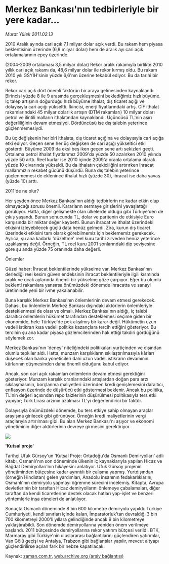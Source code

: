 # Merkez Bankası'nın tedbirleriyle bir yere kadar...

*Murat Yülek 2011.02.13*

<td class="columnist-detail">
<p>2010 Aralık ayında cari açık 7,1 milyar dolar açık verdi. Bu rakam hem piyasa beklentisinin üzerinde (6,8 milyar dolar) hem de aralık ayı cari açık ortalamalarının epey üzerinde.</p>
<p>
<div id="haberMetinDiv">
<p>(2004-2009 ortalaması 3,5 milyar dolar) Rekor aralık rakamıyla birlikte 2010 yıllık cari açık rakamı da, 48,6 milyar dolar ile rekor kırmış oldu. Bu rakam 2010 yılı GSYİH'sinin yüzde 6,6'nın üzerine tekabül ediyor. Bu da tarihi bir rekor.
<p> Rekor cari açık dört önemli faktörün bir araya gelmesinden kaynaklandı. Birincisi yüzde 8 ile 9 arasında gerçekleşmesini beklediğimiz hızlı büyüme. İç talep artışının doğurduğu hızlı büyüme ithalat, dış ticaret açığı ve dolayısıyla cari açığı yükseltti. İkincisi, enerji fiyatlarındaki artış. CİF ithalat rakamlarındaki 45 milyar dolarlık artışın (DTM rakamları) 10 milyar doları petrol ve ilintili malların ithalatından kaynaklandı. Üçüncüsü TL'nin aşırı değerliliğinin devam etmesiydi. Dördüncüsü ise dış talebin yeterince güçlenmemesiydi.
<p> Bu üç değişkenin her biri ithalata, dış ticaret açığına ve dolayısıyla cari açığa etki ediyor. Geçen sene her üç değişken de cari açığı yükseltici etki gösterdi. Büyüme 2009'da eksi beş iken geçen sene artı sekizleri geçti. Ortalama petrol ithalat fiyatlarımız 2009'da yüzde 50 azalırken 2010 yılında yüzde 50 arttı. Reel kurlar ise 2010 içinde 2009'a oranla ortalama olarak yüzde 10 civarında yükseldi. Bu da ithalatın çekiciliğini artırırken ihracat mallarımızın rekabet gücünü düşürdü. Buna dış talebin yeterince güçlenmemesi de eklenince ithalat hızlı (yüzde 30), ihracat ise daha yavaş (yüzde 10) arttı.
<p>2011'de ne olur?
<p>Her şeyden önce Merkez Bankası'nın aldığı tedbirlerin ne kadar etkin olup olmayacağı sorusu önemli. Kararların sermaye girişlerini yavaşlattığı görülüyor. Hatta, diğer gelişmekte olan ülkelerde olduğu gibi Türkiye'den de çıkış yaşandı. Bunun sonucunda TL, dolar ve paritenin de etkisiyle Euro karşısında bir miktar değer kaybetti. Bunun ihracat ve ithalat üzerindeki etkisini izleyebilecek güçlü data henüz gelmedi. Zira, kurun dış ticaret üzerindeki etkisini tam olarak görebilmemiz için beklememiz gerekecek. Ayrıca, şu ana kadarki 'düzeltme' reel kuru tarihi zirveden henüz yeterince uzaklaşmış değil. Örneğin, TL reel kuru 2001 sonlarındaki dip seviyesine göre şu anda yüzde 75 oranında daha değerli.
<p>Önlemler
<p>Güzel haber: İhracat beklentilerinde yükselme var. Merkez Bankası'nın derlediği reel kesim güven endeksinin ihracat beklentileriyle ilgili kısmında aralık ve ocak aylarında önemli bir yükselme göze çarpıyor. Eğer bu olumlu beklenti rakamlara yansırsa önümüzdeki dönemde ihracatta ve sanayi üretiminde yeni bir ivme yakalanabilir.
<p> Buna karşılık Merkez Bankası'nın önlemlerinin devam etmesi gerekecek. Dahası, bu önlemlerin Merkez Bankası dışındaki aktörlerin önlemleriyle desteklenmesi de olası ve olmalı. Merkez Bankası'nın aldığı, iç talebi daraltıcı önlemlerin hükümet tarafından desteklemesi seçime giden bir ekonomide, hele Türkiye'de pek alışılmış bir karar değil. Hükümetin uzun vadeli istikrarı kısa vadeli politika kazançlara tercih ettiğini gösteriyor. Bu tercihin şu ana kadar piyasa gözlemcilerinden hak ettiği takdiri gördüğünü söylemek zor.
<p> Merkez Bankası'nın 'deney' niteliğindeki politikaları yurtiçinden ve dışından olumlu tepkiler aldı. Hatta, munzam karşılıkların sıkılaştırılmasıyla kârları düşecek olan banka yöneticileri dahi uzun vadeli istikrarın devamının kârlarının düşmesinden daha önemli olduğunu kabul ediyor.
<p> Ancak, son cari açık rakamları önlemlerin devam etmesi gerektiğini gösteriyor. Munzam karşılık oranlarındaki artışlardan doğan para arzı sıkılaşmasının, borçlanma maliyetleri üzerinden kredi genişlemesini daraltıcı, enflasyon üzerinde de düşürücü etki göstermesi beklenir. Ancak bu politika, TL'nin değeri açısından repo faizlerinin düşürülmesi politikasıyla ters etki yapıyor; Türk Lirası arzının azalması TL'yi değerlendirici bir faktör.
<p> Dolayısıyla önümüzdeki dönemde, bu ters etkiye sahip olmayan araçlar arayışına girilecek gibi görünüyor. Örneğin kredi maliyetlerinin vergi araçlarıyla artırılması gibi. Bu alan Merkez Bankası'nı aşıyor ve ekonomi yönetiminin diğer aktörlerinin devreye girmesini gerektiriyor.
<p><img border="0" src="http://web.archive.org/web/20110213184849im_/http://medya.zaman.com.tr/2011/02/13/muratyulek.jpg"/>
<p><b>'Kutsal proje'</b>
<p>Tarihçi Ufuk Gürsoy'un 'Kutsal Proje: Ortadoğu'da Osmanlı Demiryolları' adlı kitabı, Osmanlı'nın son döneminde ülkenin iç kaynaklarıyla yapılan Hicaz ve Bağdat Demiryolları'nın hikâyesini anlatıyor. Ufuk Gürsoy projenin yönetiminden bütçesine kadar ayrıntılı bir çalışma yapmış. Yurtdışından (örneğin Hindistan) gelen yardımları, Anadolu insanının fedakarlıklarını, Osmanlı'nın demiryolu yapmayı öğrenme sürecini incelemiş. Kitapta, Avrupa devletlerinin bir taraftan Hicaz demiryollarını önlemeye çabalamaları, diğer taraftan da kendi ticaretlerine destek olacak hatları yap-işlet ve benzeri yöntemlerle inşa etmeleri de anlatılıyor.
<p>Sonuçta Osmanlı döneminde 8 bin 600 kilometre demiryolu yapıldı. Türkiye Cumhuriyeti, kendi sınırları içinde kalan, İmparatorluk'tan devraldığı 3 bin 700 kilometreyi 2000'li yıllara gelindiğinde ancak 9 bin kilometreye yaklaştırabildi. Son dönemde demiryollarına yeniden önem verilmeye başlandı. 2011 bütçesinde demiryollarına rekor yatırım bütçesi verildi. BTK, Marmaray gibi Türkiye'nin uluslararası bağlantılarını güçlendiren yatırımlar, Van Gölü geçişi ve Antalya, Trabzon gibi bağlantılar yapılır, mevcut altyapı güçlendirilirse açılan fark bir nebze kapatılacak.</p></p></p></p></p></p></p></p></p></p></p></p></p></p></p></div>
</p>
<a href="http://web.archive.org/web/20110213184849/mailto:m.yulek@zaman.com.tr">
</a></td>

Kaynak: [zaman.com.tr](http://zaman.com.tr/yazar.do?yazino=1092862), [web.archive.org (arşiv bağlantısı)](http://web.archive.org/web/20110213184849/http://zaman.com.tr:80/yazar.do?yazino=1092862)
